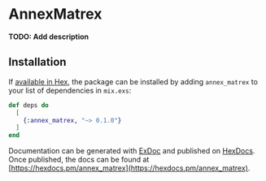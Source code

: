 # AnnexMatrex

**TODO: Add description**

## Installation

If [available in Hex](https://hex.pm/docs/publish), the package can be installed
by adding `annex_matrex` to your list of dependencies in `mix.exs`:

```elixir
def deps do
  [
    {:annex_matrex, "~> 0.1.0"}
  ]
end
```

Documentation can be generated with [ExDoc](https://github.com/elixir-lang/ex_doc)
and published on [HexDocs](https://hexdocs.pm). Once published, the docs can
be found at [https://hexdocs.pm/annex_matrex](https://hexdocs.pm/annex_matrex).

